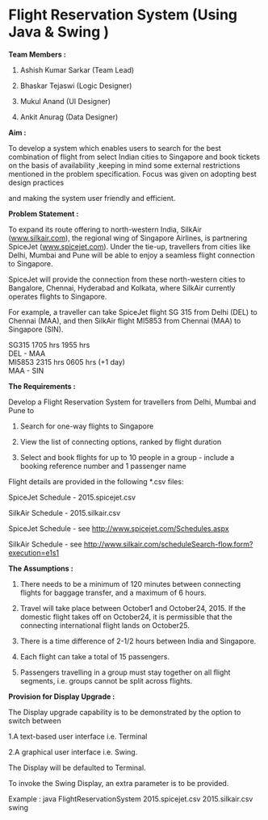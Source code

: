 # Flight Reservation System (Using Java & Swing )  

<b>Team Members :  </b>  

1. Ashish Kumar Sarkar (Team Lead)  

2. Bhaskar Tejaswi (Logic Designer)  

3. Mukul Anand (UI Designer)  

4. Ankit Anurag (Data Designer)   

<b>Aim :</b>  

To develop a system which enables users to search for the best combination of flight from select Indian cities to Singapore and book tickets on the basis of availability ,keeping in mind some external restrictions mentioned in the problem specification. Focus was given on adopting best design practices 

and making the system user friendly and efficient.  
  
<b>Problem Statement :  </b>  

To expand its route offering to north-western India, SilkAir (www.silkair.com), the regional wing of Singapore Airlines, is partnering SpiceJet (www.spicejet.com).  Under the tie-up, travellers from cities like Delhi, Mumbai and Pune will be able to enjoy a seamless flight connection to Singapore.  

SpiceJet will provide the connection from these north-western cities to Bangalore, Chennai, Hyderabad and Kolkata, where SilkAir currently operates flights to Singapore.

For example, a traveller can take SpiceJet flight SG 315 from Delhi (DEL) to Chennai (MAA), and then SilkAir flight MI5853 from Chennai (MAA) to Singapore (SIN). 

 SG315	 1705 hrs 1955 hrs    
 DEL - MAA  
 MI5853	 2315 hrs  0605 hrs (+1 day)  
 MAA - SIN  

<b>The Requirements : </b>   
  
Develop a Flight Reservation System for travellers from Delhi, Mumbai and Pune to

1. Search for one-way flights to Singapore  

2. View the list of connecting options, ranked by flight duration  

3. Select and book flights for up to 10 people in a group - include a booking reference number and 1 passenger name  

Flight details are provided in the following *.csv files:  

SpiceJet Schedule -  2015.spicejet.csv

SilkAir Schedule - 2015.silkair.csv

SpiceJet Schedule - see http://www.spicejet.com/Schedules.aspx  

SilkAir Schedule - see http://www.silkair.com/scheduleSearch-flow.form?execution=e1s1  

<b>The Assumptions :</b>    

1. There needs to be a minimum of 120 minutes between connecting flights for baggage transfer, and a maximum of 6 hours.

2. Travel will take place between October1 and October24, 2015.  If the domestic flight takes off on October24, it is permissible that the connecting international flight lands on October25.

3. There is a time difference of 2-1/2 hours between India and Singapore.

4. Each flight can take a total of 15 passengers.

5. Passengers travelling in a group must stay together on all flight segments, i.e. groups cannot be split across flights.

<b>Provision for Display Upgrade : </b>  

The Display upgrade capability is to be demonstrated by the option to switch between  

1.A text-based user interface i.e. Terminal  

2.A graphical user interface i.e. Swing.  

The Display will be defaulted to Terminal.   

To invoke the Swing Display, an extra parameter is to be provided.  

Example : java FlightReservationSystem 2015.spicejet.csv 2015.silkair.csv swing
